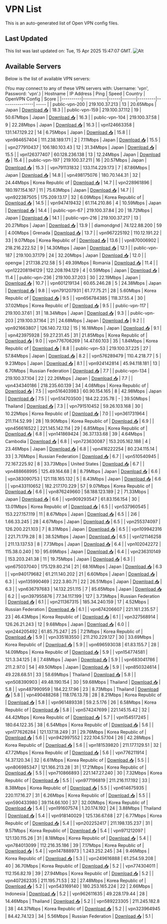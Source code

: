 # VPN List

This is an auto-generated list of Open VPN config files.

## Last Updated

This list was last updated on: Tue, 15 Apr 2025 15:47:07 GMT.
![Alt](https://repobeats.axiom.co/api/embed/186b98318ef1479477931607c1ad7d823f12451f.svg "Repobeats analytics image")

## Available Servers

Below is the list of available VPN servers:

(You may connect to any of these VPN servers with: Username: 'vpn', Password: 'vpn'.)
| Hostname | IP Address | Ping | Speed | Country | OpenVPN Config | Score |
|----------|------------|------|-------|---------|----------------| ----- |
| public-vpn-200 | 219.100.37.213 | 13 | 20.65Mbps | Japan | [Download 📥](./configs/server_0_JP.ovpn) | 18.3 |
| public-vpn-159 | 219.100.37.112 | 19 | 50.67Mbps | Japan | [Download 📥](./configs/server_1_JP.ovpn) | 16.3 |
| public-vpn-104 | 219.100.37.58 | 9 | 22.28Mbps | Japan | [Download 📥](./configs/server_2_JP.ovpn) | 16.3 |
| vpn124663358 | 131.147.129.22 | 14 | 6.75Mbps | Japan | [Download 📥](./configs/server_3_JP.ovpn) | 15.8 |
| vpn984657404 | 111.238.189.171 | 2 | 7.11Mbps | Japan | [Download 📥](./configs/server_4_JP.ovpn) | 15.5 |
| vpn277910437 | 106.180.103.43 | 12 | 31.34Mbps | Japan | [Download 📥](./configs/server_5_JP.ovpn) | 15.5 |
| vpn126377407 | 60.128.236.138 | 13 | 12.24Mbps | Japan | [Download 📥](./configs/server_6_JP.ovpn) | 15.4 |
| public-vpn-197 | 219.100.37.211 | 16 | 20.57Mbps | Japan | [Download 📥](./configs/server_7_JP.ovpn) | 15.3 |
| vpn791131832 | 133.114.229.173 | 7 | 87.86Mbps | Japan | [Download 📥](./configs/server_8_JP.ovpn) | 14.8 |
| vpn498175076 | 180.70.144.31 | 32 | 24.44Mbps | Korea Republic of | [Download 📥](./configs/server_9_KR.ovpn) | 14.7 |
| vpn228961896 | 180.197.154.167 | 11 | 75.63Mbps | Japan | [Download 📥](./configs/server_10_JP.ovpn) | 14.7 |
| vpn922387505 | 175.209.13.17 | 32 | 6.09Mbps | Korea Republic of | [Download 📥](./configs/server_11_KR.ovpn) | 14.5 |
| vpn947419432 | 61.114.210.86 | 4 | 10.59Mbps | Japan | [Download 📥](./configs/server_12_JP.ovpn) | 14.4 |
| public-vpn-67 | 219.100.37.84 | 20 | 18.72Mbps | Japan | [Download 📥](./configs/server_13_JP.ovpn) | 14.1 |
| public-vpn-216 | 219.100.37.217 | 13 | 20.27Mbps | Japan | [Download 📥](./configs/server_14_JP.ovpn) | 13.9 |
| diamondgnd | 74.122.88.200 | 59 | 4.00Mbps | Grenada | [Download 📥](./configs/server_15_GD.ovpn) | 13.7 |
| vpn967225192 | 110.12.191.22 | 33 | 9.07Mbps | Korea Republic of | [Download 📥](./configs/server_16_KR.ovpn) | 13.6 |
| vpn870006902 | 218.216.222.52 | 9 | 14.30Mbps | Japan | [Download 📥](./configs/server_17_JP.ovpn) | 12.1 |
| public-vpn-187 | 219.100.37.179 | 24 | 32.20Mbps | Japan | [Download 📥](./configs/server_18_JP.ovpn) | 12.0 |
| opengw | 217.138.212.58 | 5 | 49.39Mbps | Romania | [Download 📥](./configs/server_19_RO.ovpn) | 11.4 |
| vpn122208194129 | 122.208.194.129 | 4 | 0.59Mbps | Japan | [Download 📥](./configs/server_20_JP.ovpn) | 11.4 |
| public-vpn-236 | 219.100.37.203 | 30 | 22.19Mbps | Japan | [Download 📥](./configs/server_21_JP.ovpn) | 10.7 |
| vpn601219134 | 60.65.246.28 | 5 | 24.38Mbps | Japan | [Download 📥](./configs/server_22_JP.ovpn) | 9.8 |
| vpn791207931 | 61.77.75.21 | 28 | 5.60Mbps | Korea Republic of | [Download 📥](./configs/server_23_KR.ovpn) | 9.5 |
| vpn656784385 | 118.37.55.4 | 30 | 37.02Mbps | Korea Republic of | [Download 📥](./configs/server_24_KR.ovpn) | 9.5 |
| public-vpn-117 | 219.100.37.61 | 31 | 18.34Mbps | Japan | [Download 📥](./configs/server_25_JP.ovpn) | 9.3 |
| public-vpn-203 | 219.100.37.164 | 21 | 24.68Mbps | Japan | [Download 📥](./configs/server_26_JP.ovpn) | 9.2 |
| vpn921663807 | 126.140.72.132 | 15 | 16.18Mbps | Japan | [Download 📥](./configs/server_27_JP.ovpn) | 9.1 |
| vpn423975928 | 59.27.231.45 | 31 | 21.85Mbps | Korea Republic of | [Download 📥](./configs/server_28_KR.ovpn) | 9.0 |
| vpn776706269 | 14.47.60.103 | 35 | 1.84Mbps | Korea Republic of | [Download 📥](./configs/server_29_KR.ovpn) | 8.8 |
| public-vpn-53 | 219.100.37.225 | 27 | 57.84Mbps | Japan | [Download 📥](./configs/server_30_JP.ovpn) | 8.2 |
| vpn576289479 | 110.4.218.77 | 5 | 9.23Mbps | Japan | [Download 📥](./configs/server_31_JP.ovpn) | 8.1 |
| vpn924142814 | 45.94.118.181 | 13 | 6.70Mbps | Russian Federation | [Download 📥](./configs/server_32_RU.ovpn) | 7.7 |
| public-vpn-134 | 219.100.37.104 | 22 | 22.26Mbps | Japan | [Download 📥](./configs/server_33_JP.ovpn) | 7.7 |
| vpn434340186 | 218.235.60.139 | 34 | 4.08Mbps | Korea Republic of | [Download 📥](./configs/server_34_KR.ovpn) | 7.5 |
| vpn516403983 | 60.90.154.165 | 8 | 42.98Mbps | Japan | [Download 📥](./configs/server_35_JP.ovpn) | 7.5 |
| vpn514703500 | 184.22.235.78 | - | 39.50Mbps | Thailand | [Download 📥](./configs/server_36_TH.ovpn) | 7.3 |
| vpn791510452 | 59.26.103.168 | 30 | 10.22Mbps | Korea Republic of | [Download 📥](./configs/server_37_KR.ovpn) | 7.0 |
| vpn361731964 | 211.114.52.99 | 28 | 19.90Mbps | Korea Republic of | [Download 📥](./configs/server_38_KR.ovpn) | 6.9 |
| vpn456616522 | 221.145.142.114 | 29 | 6.85Mbps | Korea Republic of | [Download 📥](./configs/server_39_KR.ovpn) | 6.8 |
| vpn141869424 | 36.37.133.68 | 39 | 4.64Mbps | Cambodia | [Download 📥](./configs/server_40_KH.ovpn) | 6.8 |
| vpn723630087 | 153.205.162.188 | 4 | 23.46Mbps | Japan | [Download 📥](./configs/server_41_JP.ovpn) | 6.8 |
| vpn416222254 | 80.234.115.14 | 33 | 3.76Mbps | Russian Federation | [Download 📥](./configs/server_42_RU.ovpn) | 6.7 |
| vpn510540945 | 72.167.225.92 | 8 | 33.73Mbps | United States | [Download 📥](./configs/server_43_US.ovpn) | 6.7 |
| vpn488668995 | 125.49.164.68 | 8 | 8.79Mbps | Japan | [Download 📥](./configs/server_44_JP.ovpn) | 6.6 |
| vpn383090753 | 121.118.165.132 | 5 | 8.43Mbps | Japan | [Download 📥](./configs/server_45_JP.ovpn) | 6.6 |
| vpn433110652 | 182.217.170.229 | 57 | 9.07Mbps | Korea Republic of | [Download 📥](./configs/server_46_KR.ovpn) | 6.6 |
| vpn876249660 | 58.188.123.189 | 2 | 71.33Mbps | Japan | [Download 📥](./configs/server_47_JP.ovpn) | 6.6 |
| vpn909293547 | 61.83.156.154 | 30 | 13.01Mbps | Korea Republic of | [Download 📥](./configs/server_48_KR.ovpn) | 6.5 |
| vpn537960545 | 153.227.157.119 | 11 | 8.67Mbps | Japan | [Download 📥](./configs/server_49_JP.ovpn) | 6.5 |
| 2i6 | 1.66.33.245 | 28 | 4.67Mbps | Japan | [Download 📥](./configs/server_50_JP.ovpn) | 6.5 |
| vpn255374097 | 126.200.221.103 | 7 | 8.31Mbps | Japan | [Download 📥](./configs/server_51_JP.ovpn) | 6.5 |
| vpn109942316 | 221.71.179.28 | 8 | 38.52Mbps | Japan | [Download 📥](./configs/server_52_JP.ovpn) | 6.5 |
| vpn121146258 | 211.13.137.53 | 8 | 7.73Mbps | Japan | [Download 📥](./configs/server_53_JP.ovpn) | 6.4 |
| vpn102042272 | 115.38.0.240 | 10 | 95.69Mbps | Japan | [Download 📥](./configs/server_54_JP.ovpn) | 6.4 |
| vpn236310149 | 153.203.241.38 | 11 | 19.75Mbps | Japan | [Download 📥](./configs/server_55_JP.ovpn) | 6.3 |
| vpn675037040 | 175.129.80.214 | 21 | 68.16Mbps | Japan | [Download 📥](./configs/server_56_JP.ovpn) | 6.3 |
| vpn940179682 | 61.211.140.202 | 21 | 6.60Mbps | Japan | [Download 📥](./configs/server_57_JP.ovpn) | 6.3 |
| vpn135990469 | 222.3.80.71 | 22 | 26.51Mbps | Japan | [Download 📥](./configs/server_58_JP.ovpn) | 6.3 |
| vpn636797683 | 14.132.251.115 | 7 | 85.65Mbps | Japan | [Download 📥](./configs/server_59_JP.ovpn) | 6.2 |
| vpn397955876 | 77.34.117.199 | 127 | 3.73Mbps | Russian Federation | [Download 📥](./configs/server_60_RU.ovpn) | 6.1 |
| vpn211367315 | 185.34.240.159 | 17 | 4.52Mbps | Russian Federation | [Download 📥](./configs/server_61_RU.ovpn) | 6.1 |
| vpn674206607 | 221.161.235.57 | 23 | 46.43Mbps | Korea Republic of | [Download 📥](./configs/server_62_KR.ovpn) | 6.1 |
| vpn327568914 | 126.26.21.243 | 12 | 9.68Mbps | Japan | [Download 📥](./configs/server_63_JP.ovpn) | 6.0 |
| vpn244205492 | 61.85.75.247 | 25 | 7.21Mbps | Korea Republic of | [Download 📥](./configs/server_64_KR.ovpn) | 5.9 |
| vpn335183550 | 211.210.229.127 | 30 | 33.69Mbps | Korea Republic of | [Download 📥](./configs/server_65_KR.ovpn) | 5.9 |
| vpn696593038 | 61.83.155.7 | 28 | 14.09Mbps | Korea Republic of | [Download 📥](./configs/server_66_KR.ovpn) | 5.9 |
| vpn154774581 | 121.3.34.125 | 8 | 7.48Mbps | Japan | [Download 📥](./configs/server_67_JP.ovpn) | 5.9 |
| vpn683041786 | 211.2.97.0 | 54 | 49.50Mbps | Japan | [Download 📥](./configs/server_68_JP.ovpn) | 5.9 |
| vpn850324614 | 49.228.68.51 | 33 | 58.69Mbps | Thailand | [Download 📥](./configs/server_69_TH.ovpn) | 5.8 |
| vpn508390903 | 49.48.190.154 | 30 | 59.68Mbps | Thailand | [Download 📥](./configs/server_70_TH.ovpn) | 5.8 |
| vpn487990959 | 184.22.17.96 | 23 | 8.73Mbps | Thailand | [Download 📥](./configs/server_71_TH.ovpn) | 5.8 |
| vpn490488268 | 118.176.13.78 | 28 | 8.21Mbps | Korea Republic of | [Download 📥](./configs/server_72_KR.ovpn) | 5.8 |
| vpn961489338 | 59.2.5.176 | 26 | 6.58Mbps | Korea Republic of | [Download 📥](./configs/server_73_KR.ovpn) | 5.8 |
| vpn574247699 | 221.145.15.42 | 32 | 44.42Mbps | Korea Republic of | [Download 📥](./configs/server_74_KR.ovpn) | 5.7 |
| vpn154517245 | 180.64.122.35 | 38 | 6.54Mbps | Korea Republic of | [Download 📥](./configs/server_75_KR.ovpn) | 5.6 |
| vpn177626284 | 121.137.18.249 | 31 | 29.76Mbps | Korea Republic of | [Download 📥](./configs/server_76_KR.ovpn) | 5.6 |
| vpn942997552 | 222.104.57.104 | 26 | 42.28Mbps | Korea Republic of | [Download 📥](./configs/server_77_KR.ovpn) | 5.6 |
| vpn181539820 | 211.177.129.51 | 32 | 47.72Mbps | Korea Republic of | [Download 📥](./configs/server_78_KR.ovpn) | 5.6 |
| vpn776211914 | 14.37.120.34 | 32 | 6.61Mbps | Korea Republic of | [Download 📥](./configs/server_79_KR.ovpn) | 5.5 |
| vpn806985347 | 121.166.213.28 | 31 | 17.21Mbps | Korea Republic of | [Download 📥](./configs/server_80_KR.ovpn) | 5.5 |
| vpn710866893 | 221.147.27.240 | 30 | 7.32Mbps | Korea Republic of | [Download 📥](./configs/server_81_KR.ovpn) | 5.5 |
| vpn977196819 | 211.216.117.192 | 33 | 8.38Mbps | Korea Republic of | [Download 📥](./configs/server_82_KR.ovpn) | 5.5 |
| vpn614675935 | 220.117.16.27 | 31 | 6.26Mbps | Korea Republic of | [Download 📥](./configs/server_83_KR.ovpn) | 5.5 |
| vpn590433980 | 39.114.66.100 | 37 | 32.00Mbps | Korea Republic of | [Download 📥](./configs/server_84_KR.ovpn) | 5.4 |
| vpn191607574 | 1.20.174.192 | 24 | 3.88Mbps | Thailand | [Download 📥](./configs/server_85_TH.ovpn) | 5.4 |
| vpn918140029 | 125.136.67.68 | 27 | 6.77Mbps | Korea Republic of | [Download 📥](./configs/server_86_KR.ovpn) | 5.4 |
| vpn202252417 | 211.198.135.237 | 31 | 9.57Mbps | Korea Republic of | [Download 📥](./configs/server_87_KR.ovpn) | 5.4 |
| vpn971212097 | 121.130.115.26 | 31 | 8.18Mbps | Korea Republic of | [Download 📥](./configs/server_88_KR.ovpn) | 5.4 |
| vpn784013099 | 112.216.35.186 | 39 | 7.17Mbps | Korea Republic of | [Download 📥](./configs/server_89_KR.ovpn) | 5.4 |
| vpn147888973 | 1.243.252.245 | 34 | 9.46Mbps | Korea Republic of | [Download 📥](./configs/server_90_KR.ovpn) | 5.3 |
| vpn249616888 | 61.254.59.208 | 40 | 36.70Mbps | Korea Republic of | [Download 📥](./configs/server_91_KR.ovpn) | 5.2 |
| vpn774304011 | 112.156.82.19 | 39 | 27.94Mbps | Korea Republic of | [Download 📥](./configs/server_92_KR.ovpn) | 5.2 |
| vpn407262335 | 211.195.71.53 | 32 | 27.48Mbps | Korea Republic of | [Download 📥](./configs/server_93_KR.ovpn) | 5.2 |
| vpn543169140 | 180.253.165.224 | 22 | 2.66Mbps | Indonesia | [Download 📥](./configs/server_94_ID.ovpn) | 5.2 |
| vpn962611635 | 49.228.179.44 | 28 | 14.46Mbps | Thailand | [Download 📥](./configs/server_95_TH.ovpn) | 5.2 |
| vpn589223305 | 211.245.182.8 | 38 | 44.37Mbps | Korea Republic of | [Download 📥](./configs/server_96_KR.ovpn) | 5.2 |
| vpn323964945 | 84.42.74.123 | 34 | 5.56Mbps | Russian Federation | [Download 📥](./configs/server_97_RU.ovpn) | 5.1 |
